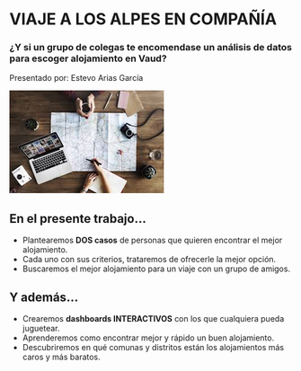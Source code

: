 # VIAJE A LOS ALPES EN COMPAÑÍA

### ¿Y si un grupo de colegas te encomendase un análisis de datos para escoger alojamiento en Vaud?


Presentado por: Estevo Arias García

![Descripción de la imagen](img/planning.jpg)

## En el presente trabajo...

- Plantearemos **DOS casos** de personas que quieren encontrar el mejor alojamiento.
- Cada uno con sus criterios, trataremos de ofrecerle la mejor opción.
- Buscaremos el mejor alojamiento para un viaje con un grupo de amigos.


## Y además...

- Crearemos **dashboards INTERACTIVOS** con los que cualquiera pueda juguetear.
- Aprenderemos como encontrar mejor y rápido un buen alojamiento.
- Descubriremos en qué comunas y distritos están los alojamientos más caros y más baratos.
